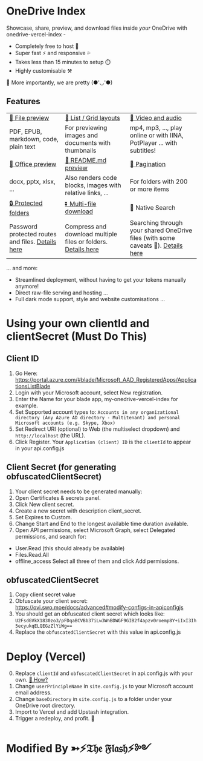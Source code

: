 # OneDrive Index

Showcase, share, preview, and download files inside *your* OneDrive with onedrive-vercel-index -

- Completely free to host 💸
- Super fast ⚡ and responsive 💦
- Takes less than 15 minutes to setup ⏱️
- Highly customisable ⚒️

🍌 More importantly, we are pretty (●'◡'●)

## Features

<table>
  <tbody>
    <tr>
      <td>
        <a
          href="https://drive.swo.moe/Lecture%20and%20Coursework%20CS%20(BIT)/2019%20-%20%E5%A4%A7%E4%B8%89%E4%B8%8B%20-%20%E7%BC%96%E8%AF%91%E5%8E%9F%E7%90%86%E4%B8%8E%E8%AE%BE%E8%AE%A1/n1570.pdf"
          >👀 File preview</a
        >
      </td>
      <td>
        <a
          href="https://drive.swo.moe/%F0%9F%8D%87%20Wallpaper"
          >💠  List / Grid layouts</a
        >
      </td>
      <td>
        <a
          href="https://drive.swo.moe/%F0%9F%8D%A1%20Genshin%20PV/New%20version%20PV/TGA2021%E3%80%8A%E5%8E%9F%E7%A5%9E%E3%80%8B%E5%8F%82%E9%80%89%E8%A7%86%E9%A2%91.mp4"
          >🎥 Video and audio</a
        >
      </td>
    </tr>
    <tr>
      <td>PDF, EPUB, markdown, code, plain text</td>
      <td>For previewing images and documents with thumbnails</td>
      <td>mp4, mp3, ..., play online or with IINA, PotPlayer ... with subtitles!</td>
    </tr>
    <tr>
      <td>
        <a
          href="https://drive.swo.moe/Lecture%20and%20Coursework%20CS%20(BIT)/2017%20-%20%E5%A4%A7%E4%BA%8C%E4%B8%8A%20-%20%E6%95%B0%E6%8D%AE%E7%BB%93%E6%9E%84/1%20%E7%BB%AA%E8%AE%BA.pptx"
          >📄 Office preview</a
        >
      </td>
      <td><a href="https://drive.swo.moe/%F0%9F%A5%9F%20Some%20test%20files/Articles">📝 README.md preview</a></td>
      <td><a href="https://drive.swo.moe/%F0%9F%A5%9F%20Some%20test%20files/Imagenette">📑 Pagination</a></td>
    </tr>
    <tr>
      <td>docx, pptx, xlsx, ...</td>
      <td>Also renders code blocks, images with relative links, ...</td>
      <td>For folders with 200 or more items</td>
    </tr>
    <tr>
      <td><a href="https://drive.swo.moe/%F0%9F%8C%9E%20Private%20folder">🔒 Protected folders</a></td>
      <td><a href="https://drive.swo.moe/%F0%9F%8D%8A%20Weibo%20emotes/Source2">⏬ Multi-file download</a></td>
      <td>🔎 Native Search</td>
    </tr>
    <tr>
      <td>Password protected routes and files. <a href="https://ovi.swo.moe/docs/features/protected-folders">Details here</a></td>
      <td>
        Compress and download multiple files or folders.
        <a href="https://ovi.swo.moe/docs/features/multi-file-folder-download">Details here</a>
      </td>
      <td>
        Searching through your shared OneDrive files (with some caveats 🥺).
        <a href="https://ovi.swo.moe/docs/features/search-for-files-and-folders">Details here</a>
      </td>
    </tr>
  </tbody>
</table>

... and more:

- Streamlined deployment, without having to get your tokens manually anymore!
- Direct raw-file serving and hosting ...
- Full dark mode support, style and website customisations ...

# Using your own clientId and clientSecret (Must Do This)

## Client ID
1. Go Here: https://portal.azure.com/#blade/Microsoft_AAD_RegisteredApps/ApplicationsListBlade
2. Login with your Microsoft account, select New registration.
3. Enter the Name for your blade app, my-onedrive-vercel-index for example.
4. Set Supported account types to:
``Accounts in any organizational directory (Any Azure AD directory - Multitenant) and personal Microsoft accounts (e.g. Skype, Xbox)``
5. Set Redirect URI (optional) to Web (the multiselect dropdown) and ``http://localhost`` (the URL).
6. Click Register.
Your ``Application (client) ID`` is the ``clientId`` to appear in your api.config.js

## Client Secret (for generating obfuscatedClientSecret)
1. Your client secret needs to be generated manually:
2. Open Certificates & secrets panel.
3. Click New client secret.
4. Create a new secret with description client_secret.
5. Set Expires to Custom.
6. Change Start and End to the longest available time duration available.
7. Open API permissions, select Microsoft Graph, select Delegated permissions, and search for:
- User.Read (this should already be available)
- Files.Read.All
- offline_access
Select all three of them and click Add permissions.

## obfuscatedClientSecret
1. Copy client secret value
2. Obfuscate your client secret: https://ovi.swo.moe/docs/advanced#modify-configs-in-apiconfigjs
3. You should get an obfuscated client secret which looks like:
``U2FsdGVkX1830zo3/pFDqaBCVBb37iLw3WnBDWGF9GIB2f4apzv0roemp8Y+iIxI3Ih5ecyukqELQEGzZlYiWg==``
4. Replace the ``obfuscatedClientSecret`` with this value in api.config.js

# Deploy (Vercel)
0. Replace `clientId` and `obfuscatedClientSecret` in api.config.js with your own. [🤔 How?](https://github.com/TheFlashSpeedster/OneDrive-Index#using-your-own-clientid-and-clientsecret-must-do-this)
1. Change ``userPrincipleName`` in ``site.config.js`` to your Microsoft account email address.
2. Change ``baseDirectory`` in ``site.config.js`` to a folder under your OneDrive root directory.
3. Import to Vercel and add Upstash integration.
4. Trigger a redeploy, and profit. 🎉

# Modified By ➳⚡️𝔗𝔥𝔢 𝔉𝔩𝔞𝔰𝔥⚡️༻
